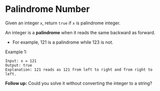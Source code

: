 Palindrome Number
==
Given an integer `x`, return `true` if `x` is palindrome integer.

An integer is a __palindrome__ when it reads the same backward as forward.

* For example, 121 is a palindrome while 123 is not.


Example 1:

```
Input: x = 121
Output: true
Explanation: 121 reads as 121 from left to right and from right to left.
```

__Follow up:__ Could you solve it without converting the integer to a string?